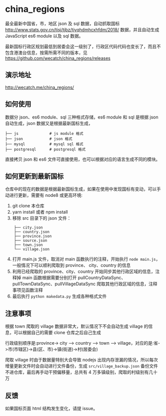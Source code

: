 # china_regions

最全最新中国省，市，地区 json 及 sql 数据，自动抓取国标 http://www.stats.gov.cn/tjsj/tjbz/tjyqhdmhcxhfdm/2018/ 数据，并且自动生成 JavaScript es6 module 以及 sql 数据。

最新国标行政区规划最低到居委会这一级别了，行政区代码代码也变长了，而且不包含港澳台信息，按需所需不同的版本，见 https://github.com/wecatch/china_regions/releases

## 演示地址

http://wecatch.me/china_regions/

## 如何使用

数据分 json、es6 module、sql 三种格式存储，es6 module 和 sql 是根据 json 自动生成，json 数据又是根据最新国标生成，

```
├── js              # js module 格式
├── json            # json 格式
├── mysql           # mysql sql 格式
├── postgresql      # postgresql 格式
```

直接拷贝 json 和 es6 文件可直接使用，也可以根据对应的语言生成不同的模块。


## 如何更新到最新国标

仓库中的现在的数据是根据最新国标生成，如果在使用中发现国标有变动，可以手动进行更新，需要有 node8 或更高环境:

1. git clone 本仓库
2. yarn install 或者 npm install
3. 移除 src 目录下的 json 文件：

```
    ├── city.json
    ├── country.json
    ├── province.json
    ├── source.json
    ├── town.json
    └── village.json
```

4. 打开 main.js 文件，取消对 main 函数执行的注释，开始执行 `node main.js`，一般情况下可以顺利爬取到 province、
city、country 的信息
5. 利用已经爬取的 province、city、country 开始同步其他行政区域的信息，注释掉 main 函数根据需要分别打开 pullCountryDataSync、pullTownDataSync、pullVillageDataSync 爬取其他行政区域的信息，注释事项见函数注释
6. 最后执行 `python makedata.py` 生成各种格式文件

## 注意事项

根据 town 爬取的 village 数据非常大，默认情况下不会自动生成 village 的信息，可以根据自己的需要 clone 仓库之后自己生成

行政级别顺序是:province-> city --> country --> town --> village，对应的是:省->市(市辖区)->县(区、市)->镇(街道)->村(居委会)

爬取 village 时由于数据量特别大会导致 nodejs 出现内存泄漏的情况，所以每次增量更新文件时会自动进行文件备份，生成 `src/village_backup.json` 备份文件不进仓库，最后再手动干预偏移量，总共有 4 万多镇级别，爬取的村级别有几十万


## 反馈

如果国标页面 html 结构发生变化，请提 issue。
